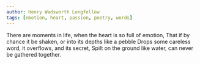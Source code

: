 ```yaml
---
author: Henry Wadsworth Longfellow
tags: [emotion, heart, passion, poetry, words]
---
```

There are moments in life, when the heart is so full of emotion,
That if by chance it be shaken, or into its depths like a pebble
Drops some careless word, it overflows, and its secret,
Spilt on the ground like water, can never be gathered together. 